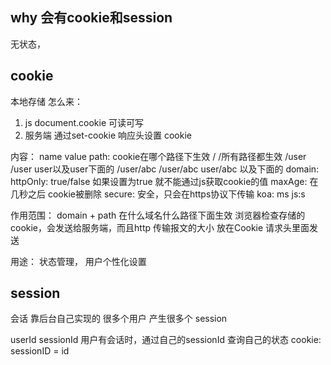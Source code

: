 ## why 会有cookie和session
  无状态，

## cookie
  本地存储
  怎么来：
  1. js document.cookie 可读可写
  2. 服务端  通过set-cookie 响应头设置 cookie

  内容： 
  name
  value
  path: cookie在哪个路径下生效
    /         /所有路径都生效
    /user     /user user以及user下面的
    /user/abc /user/abc  user/abc 以及下面的
  domain:
  httpOnly: true/false   如果设置为true 就不能通过js获取cookie的值
  maxAge: 在几秒之后 cookie被删除
  secure: 安全，只会在https协议下传输
  koa: ms js:s

  作用范围：
  domain + path
  在什么域名什么路径下面生效
  浏览器检查存储的cookie，会发送给服务端，而且http 传输报文的大小
  放在Cookie 请求头里面发送

  用途：
  状态管理，
  用户个性化设置


## session
会话
靠后台自己实现的
很多个用户 产生很多个 session

userId
sessionId 用户有会话时，通过自己的sessionId 查询自己的状态
cookie: sessionID = id